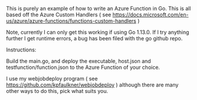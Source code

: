 This is purely an example of how to write an Azure Function in Go.
This is all based off the Azure Custom Handlers ( see https://docs.microsoft.com/en-us/azure/azure-functions/functions-custom-handlers )

Note, currently I can only get this working if using Go 1.13.0. If I try anything further I get runtime errors, a bug 
has been filed with the go github repo.

Instructions:

Build the main.go, and deploy the executable, host.json and testfunction/function.json to the Azure Function of your choice.

I use my webjobdeploy program ( see https://github.com/kpfaulkner/webjobdeploy ) although there are many other ways to do this, pick what suits you.


